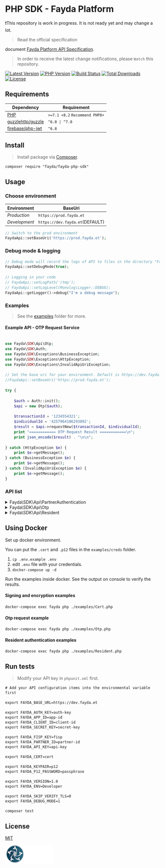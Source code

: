 # PHP SDK - Fayda Platform

❗This repository is work in progress. It is not ready yet and may change a lot.

> Read the official specification
>
document [Fayda Platform API Specification](https://nidp.atlassian.net/wiki/spaces/FAPIQ/pages/633733136/Fayda+Platform+API+Specification).
> In order to receive the latest change notifications, please `Watch` this repository.

[![Latest Version](https://img.shields.io/github/release/Fayda-Community/fayda-php-sdk.svg)](https://github.com/Fayda-Community/fayda-php-sdk/releases)
[![PHP Version](https://img.shields.io/packagist/php-v/fayda/fayda-php-sdk.svg?color=green)](https://secure.php.net)
[![Build Status](https://travis-ci.org/fayda/fayda-php-sdk.svg?branch=master)](https://travis-ci.org/fayda/fayda-php-sdk)
[![Total Downloads](https://poser.pugx.org/fayda/fayda-php-sdk/downloads)](https://packagist.org/packages/fayda/fayda-php-sdk)
[![License](https://poser.pugx.org/fayda/fayda-php-sdk/license)](LICENSE)
<!-- [![Total Lines](https://tokei.rs/b1/github/Fayda-Community/fayda-php-sdk)](https://github.com/Fayda-Community/fayda-php-sdk) -->
<!-- [![Packagist](https://img.shields.io/packagist/dt/fayda/fayda-php-sdk.svg)](https://packagist.org/packages/fayda/fayda-php-sdk) -->
<!-- [![License](https://img.shields.io/packagist/l/fayda/fayda-php-sdk.svg)](LICENSE) -->

## Requirements

| Dependency                                              | Requirement                     |
|---------------------------------------------------------|---------------------------------|
| [PHP](https://secure.php.net/manual/en/install.php)     | `>=7.1 <8.2` `Recommend PHP8+`  |
| [guzzlehttp/guzzle](https://github.com/guzzle/guzzle)   | <code>^6.0 &#124; ^7.0</code>   | 
| [firebase/php-jwt](https://github.com/firebase/php-jwt) | `^6.8`                          |

## Install

> Install package via [Composer](https://getcomposer.org/).

```shell
composer require "fayda/fayda-php-sdk"
```

## Usage

### Choose environment

| Environment   | BaseUri                         |
|---------------|---------------------------------|
| *Production*  | `https://prod.fayda.et`         |
| *Development* | `https://dev.fayda.et`(DEFAULT) |

```php
// Switch to the prod environment
FaydaApi::setBaseUri('https://prod.fayda.et');
```

### Debug mode & logging

```php
// Debug mode will record the logs of API to files in the directory "FaydaApi::getLogPath()" according to the minimum log level "FaydaApi::getLogLevel()".
FaydaApi::setDebugMode(true);

// Logging in your code
// FaydaApi::setLogPath('/tmp');
// FaydaApi::setLogLevel(Monolog\Logger::DEBUG);
FaydaApi::getLogger()->debug("I'm a debug message");
```

### Examples

> See the [examples](examples) folder for more.

#### Example API - OTP Request Service

```php

use Fayda\SDK\Api\Otp;
use Fayda\SDK\Auth;
use Fayda\SDK\Exceptions\BusinessException;
use Fayda\SDK\Exceptions\HttpException;
use Fayda\SDK\Exceptions\InvalidApiUriException;

// Set the base uri for your environment. Default is https://dev.fayda.et
//FaydaApi::setBaseUri('https://prod.fayda.et');

try {

    $auth = Auth::init();
    $api = new Otp($auth);

    $transactionId = '1234554321';
    $individualId = '4257964106293892';
    $result = $api->requestNew($transactionId, $individualId);
    print "============ OTP Request Result ============\n";
    print json_encode($result) . "\n\n";
    
} catch (HttpException $e) {
    print $e->getMessage();
} catch (BusinessException $e) {
    print $e->getMessage();
} catch (InvalidApiUriException $e) {
    print $e->getMessage();
}

```

### API list

<details>
<summary>Fayda\SDK\Api\PartnerAuthentication</summary>

| API                                                 | Description                                                                                                                     |
|-----------------------------------------------------|---------------------------------------------------------------------------------------------------------------------------------|
| Fayda\SDK\Api\PartnerAuthentication::authenticate() | https://nidp.atlassian.net/wiki/spaces/FAPIQ/pages/633733136/Fayda+Platform+API+Specification#1.-Client-Authentication--Service |

</details>

<details>
<summary>Fayda\SDK\Api\Otp</summary>

| API                             | Description                                                                                                           |
|---------------------------------|-----------------------------------------------------------------------------------------------------------------------|
| Fayda\SDK\Api\Otp::requestNew() | https://nidp.atlassian.net/wiki/spaces/FAPIQ/pages/633733136/Fayda+Platform+API+Specification#2.--OTP-Request-Service |

</details>

<details>
<summary>Fayda\SDK\Api\Resident</summary>

| API                                         | Description                                                                                                                       |
|---------------------------------------------|-----------------------------------------------------------------------------------------------------------------------------------|
| Fayda\SDK\Api\Resident::authenticateYesNo() | https://nidp.atlassian.net/wiki/spaces/FAPIQ/pages/633733136/Fayda+Platform+API+Specification#3.-Resident-Authentication--Service |
| Fayda\SDK\Api\Resident::authenticateKyc()   | https://nidp.atlassian.net/wiki/spaces/FAPIQ/pages/633733136/Fayda+Platform+API+Specification#4.-Resident-e-KYC-Service           |

</details>

## Using Docker

Set up docker environment.

You can put the `.cert` and `.p12` files in the `examples/creds` folder.

1. `cp .env.example .env`
2. edit `.env` file with your credentials.
3. `docker-compose up -d`

Run the examples inside docker. See the output on console to verify the results.

#### Signing and encryption examples

`docker-compose exec fayda php ./examples/Cert.php`

#### Otp request example

`docker-compose exec fayda php ./examples/Otp.php`

#### Resident authentication examples

`docker-compose exec fayda php ./examples/Resident.php`

## Run tests

> Modify your API key in `phpunit.xml` first.

```shell
# Add your API configuration items into the environmental variable first     
        
export FAYDA_BASE_URL=https://dev.fayda.et

export FAYDA_AUTH_KEY=auth-key
export FAYDA_APP_ID=app-id
export FAYDA_CLIENT_ID=client-id
export FAYDA_SECRET_KEY=secret-key

export FAYDA_FISP_KEY=fisp
export FAYDA_PARTNER_ID=partner-id
export FAYDA_API_KEY=api-key

export FAYDA_CERT=cert

export FAYDA_KEYPAIR=p12
export FAYDA_P12_PASSWORD=passphrase

export FAYDA_VERSION=1.0
export FAYDA_ENV=Developer

export FAYDA_SKIP_VERIFY_TLS=0
export FAYDA_DEBUG_MODE=1

composer test
```

## License

[MIT](LICENSE)

![Ethiopian National ID](nid_logo.png "Fayda")
